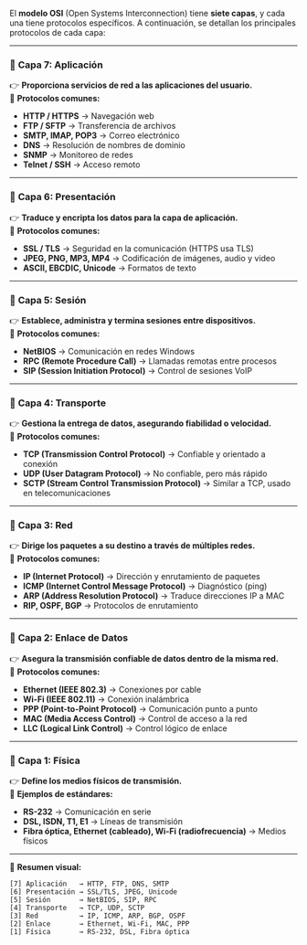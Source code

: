 El **modelo OSI** (Open Systems Interconnection) tiene **siete capas**, y cada una tiene protocolos específicos. A continuación, se detallan los principales protocolos de cada capa:

---

### 🔹 **Capa 7: Aplicación**

👉 **Proporciona servicios de red a las aplicaciones del usuario.**  
📌 **Protocolos comunes:**

- **HTTP / HTTPS** → Navegación web
- **FTP / SFTP** → Transferencia de archivos
- **SMTP, IMAP, POP3** → Correo electrónico
- **DNS** → Resolución de nombres de dominio
- **SNMP** → Monitoreo de redes
- **Telnet / SSH** → Acceso remoto

---

### 🔹 **Capa 6: Presentación**

👉 **Traduce y encripta los datos para la capa de aplicación.**  
📌 **Protocolos comunes:**

- **SSL / TLS** → Seguridad en la comunicación (HTTPS usa TLS)
- **JPEG, PNG, MP3, MP4** → Codificación de imágenes, audio y video
- **ASCII, EBCDIC, Unicode** → Formatos de texto

---

### 🔹 **Capa 5: Sesión**

👉 **Establece, administra y termina sesiones entre dispositivos.**  
📌 **Protocolos comunes:**

- **NetBIOS** → Comunicación en redes Windows
- **RPC (Remote Procedure Call)** → Llamadas remotas entre procesos
- **SIP (Session Initiation Protocol)** → Control de sesiones VoIP

---

### 🔹 **Capa 4: Transporte**

👉 **Gestiona la entrega de datos, asegurando fiabilidad o velocidad.**  
📌 **Protocolos comunes:**

- **TCP (Transmission Control Protocol)** → Confiable y orientado a conexión
- **UDP (User Datagram Protocol)** → No confiable, pero más rápido
- **SCTP (Stream Control Transmission Protocol)** → Similar a TCP, usado en telecomunicaciones

---

### 🔹 **Capa 3: Red**

👉 **Dirige los paquetes a su destino a través de múltiples redes.**  
📌 **Protocolos comunes:**

- **IP (Internet Protocol)** → Dirección y enrutamiento de paquetes
- **ICMP (Internet Control Message Protocol)** → Diagnóstico (ping)
- **ARP (Address Resolution Protocol)** → Traduce direcciones IP a MAC
- **RIP, OSPF, BGP** → Protocolos de enrutamiento

---

### 🔹 **Capa 2: Enlace de Datos**

👉 **Asegura la transmisión confiable de datos dentro de la misma red.**  
📌 **Protocolos comunes:**

- **Ethernet (IEEE 802.3)** → Conexiones por cable
- **Wi-Fi (IEEE 802.11)** → Conexión inalámbrica
- **PPP (Point-to-Point Protocol)** → Comunicación punto a punto
- **MAC (Media Access Control)** → Control de acceso a la red
- **LLC (Logical Link Control)** → Control lógico de enlace

---

### 🔹 **Capa 1: Física**

👉 **Define los medios físicos de transmisión.**  
📌 **Ejemplos de estándares:**

- **RS-232** → Comunicación en serie
- **DSL, ISDN, T1, E1** → Líneas de transmisión
- **Fibra óptica, Ethernet (cableado), Wi-Fi (radiofrecuencia)** → Medios físicos

---

📌 **Resumen visual:**

```
[7] Aplicación   → HTTP, FTP, DNS, SMTP
[6] Presentación → SSL/TLS, JPEG, Unicode
[5] Sesión       → NetBIOS, SIP, RPC
[4] Transporte   → TCP, UDP, SCTP
[3] Red          → IP, ICMP, ARP, BGP, OSPF
[2] Enlace       → Ethernet, Wi-Fi, MAC, PPP
[1] Física       → RS-232, DSL, Fibra óptica
```